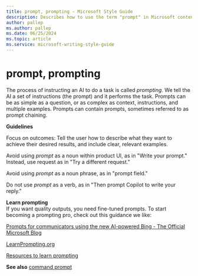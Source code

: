 ```yaml
---
title: prompt, prompting - Microsoft Style Guide
description: Describes how to use the term "prompt" in Microsoft content and how to create better prompts.
author: pallep
ms.author: pallep
ms.date: 06/25/2024
ms.topic: article
ms.service: microsoft-writing-style-guide
---
```


# prompt, prompting

The process of instructing an AI to do a task is called *prompting*. We tell the AI a set of instructions (the prompt) and it performs the task. Prompts can be as simple as a question, or as complex as context, instructions, and multiple examples. Prompts can contain prompts, sometimes referred to as prompt chaining.

**Guidelines**

Focus on outcomes: Tell the user how to describe what they want to achieve their desired results, and include clear, relevant examples. 

Avoid using *prompt* as a noun within product UI, as in "Write your prompt." Instead, use request as in "Try a different request."

Avoid using *prompt* as a noun phrase, as in "prompt field."

Do not use *prompt* as a verb, as in "Then prompt Copilot to write your reply." 

**Learn prompting**  
If you want quality outputs, you need fine-tuned prompts. To start becoming a prompting pro, check out this guidance we like: 

[Prompts for communicators using the new AI-powered Bing - The Official Microsoft Blog](https://blogs.microsoft.com/blog/2023/03/16/prompts-for-communicators-using-the-new-ai-powered-bing/)

[LearnPrompting.org](https://learnprompting.org/)

[Resources to learn prompting](https://learnprompting.org/docs/additional)

**See also**  [command prompt](~/a-z-word-list-term-collections/c/command-prompt.md)
